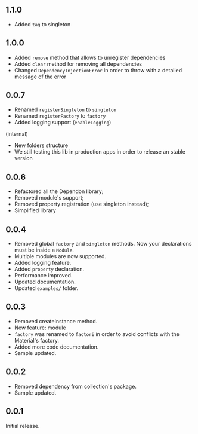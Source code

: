 ## 1.1.0
- Added `tag` to singleton

## 1.0.0
- Added `remove` method that allows to unregister dependencies
- Added `clear` method for removing all dependencies
- Changed `DependencyInjectionError` in order to throw with a detailed message of the error

## 0.0.7
- Renamed `registerSingleton` to `singleton`
- Renamed `registerFactory` to `factory`
- Added logging support (`enableLogging`)

(internal)
- New folders structure
- We still testing this lib in production apps in order to release an stable version

## 0.0.6

- Refactored all the Dependon library;
- Removed module's support;
- Removed property registration (use singleton instead);
- Simplified library

## 0.0.4

- Removed global `factory` and `singleton` methods. Now your declarations must be inside a `Module`.
- Multiple modules are now supported.
- Added logging feature.
- Added `property` declaration.
- Performance improved.
- Updated documentation.
- Updated `examples/` folder.

## 0.0.3

- Removed createInstance method.
- New feature: module
- `factory` was renamed to `factori` in order to avoid conflicts with the Material's factory.
- Added more code documentation.
- Sample updated.

## 0.0.2

- Removed dependency from collection's package.
- Sample updated.

## 0.0.1

Initial release.